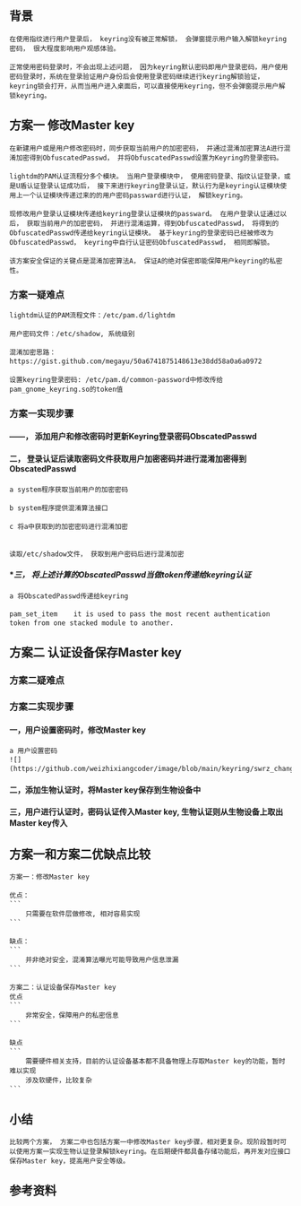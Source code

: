 ## **背景**

    在使用指纹进行用户登录后， keyring没有被正常解锁， 会弹窗提示用户输入解锁keyring密码， 很大程度影响用户观感体验。

    正常使用密码登录时，不会出现上述问题， 因为keyring默认密码即用户登录密码，用户使用密码登录时，系统在登录验证用户身份后会使用登录密码继续进行keyring解锁验证，keyring锁会打开，从而当用户进入桌面后，可以直接使用keyring，但不会弹窗提示用户解锁keyring。
	
## **方案一 修改Master key**

    在新建用户或是用户修改密码时，同步获取当前用户的加密密码， 并通过混淆加密算法A进行混淆加密得到ObfuscatedPasswd， 并将ObfuscatedPasswd设置为Keyring的登录密码。

    lightdm的PAM认证流程分多个模块。 当用户登录模块中， 使用密码登录、指纹认证登录，或是U盾认证登录认证成功后， 接下来进行keyring登录认证，默认行为是keyring认证模块使用上一个认证模块传递过来的的用户密码passward进行认证， 解锁keyring。   

    现修改用户登录认证模块传递给keyring登录认证模块的passward。 在用户登录认证通过以后， 获取当前用户的加密密码， 并进行混淆运算，得到ObfuscatedPasswd， 将得到的ObfuscatedPasswd传递给keyring认证模块。 基于keyring的登录密码已经被修改为ObfuscatedPasswd， keyring中自行认证密码ObfuscatedPasswd， 相同即解锁。
	
    该方案安全保证的关键点是混淆加密算法A， 保证A的绝对保密即能保障用户keyring的私密性。

### **方案一疑难点**

    lightdm认证的PAM流程文件：/etc/pam.d/lightdm

    用户密码文件：/etc/shadow, 系统级别

    混淆加密思路： https://gist.github.com/megayu/50a6741875148613e38dd58a0a6a0972

    设置keyring登录密码: /etc/pam.d/common-password中修改传给pam_gnome_keyring.so的token值


### **方案一实现步骤**

#### **——， 添加用户和修改密码时更新Keyring登录密码ObscatedPasswd**




#### **二， 登录认证后读取密码文件获取用户加密密码并进行混淆加密得到ObscatedPasswd**

    a system程序获取当前用户的加密密码

    b system程序提供混淆算法接口

    c 将a中获取到的加密密码进行混淆加密


    读取/etc/shadow文件， 获取到用户密码后进行混淆加密

#### **三， 将上述计算的ObscatedPasswd当做token传递给keyring认证*

    a 将ObscatedPasswd传递给keyring

    pam_set_item    it is used to pass the most recent authentication token from one stacked module to another.


## **方案二 认证设备保存Master key**


### **方案二疑难点**

### **方案二实现步骤**

#### **一，用户设置密码时，修改Master key**

    a 用户设置密码
    ![](https://github.com/weizhixiangcoder/image/blob/main/keyring/swrz_changepasswd.png)

#### **二，添加生物认证时，将Master key保存到生物设备中**

#### **三，用户进行认证时，密码认证传入Master key, 生物认证则从生物设备上取出Master key传入**


## **方案一和方案二优缺点比较**

    方案一：修改Master key

    优点：
    ```
        只需要在软件层做修改, 相对容易实现
    ```

    缺点：
    ```
        并非绝对安全，混淆算法曝光可能导致用户信息泄漏
    ```

    方案二：认证设备保存Master key
    优点
    ```
        非常安全，保障用户的私密信息
    ```

    缺点
    ```
        需要硬件相关支持，目前的认证设备基本都不具备物理上存取Master key的功能，暂时难以实现
        涉及软硬件，比较复杂
    ```

## **小结**

    比较两个方案， 方案二中也包括方案一中修改Master key步骤，相对更复杂。现阶段暂时可以使用方案一实现生物认证登录解锁keyring。在后期硬件都具备存储功能后，再开发对应接口保存Master key，提高用户安全等级。


## **参考资料**
    
